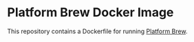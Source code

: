 Platform Brew Docker Image
================================================================================

This repository contains a Dockerfile for running [Platform Brew][].


[Platform Brew]: https://github.com/platform-brew/platform-brew/



